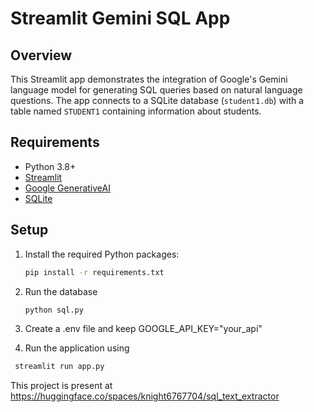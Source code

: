 # Streamlit Gemini SQL App

## Overview
This Streamlit app demonstrates the integration of Google's Gemini language model for generating SQL queries based on natural language questions. The app connects to a SQLite database (`student1.db`) with a table named `STUDENT1` containing information about students.

## Requirements
- Python 3.8+
- [Streamlit](https://www.streamlit.io/)
- [Google GenerativeAI](https://pypi.org/project/google-generativeai/)
- [SQLite](https://www.sqlite.org/)

## Setup
1. Install the required Python packages:

   ```bash
   pip install -r requirements.txt
    ```
2. Run the database
   ```bash
   python sql.py
    ```
3. Create a .env file and keep GOOGLE_API_KEY="your_api"
4. Run the application using
  ```bash
   streamlit run app.py
  ```
This project is present at https://huggingface.co/spaces/knight6767704/sql_text_extractor
